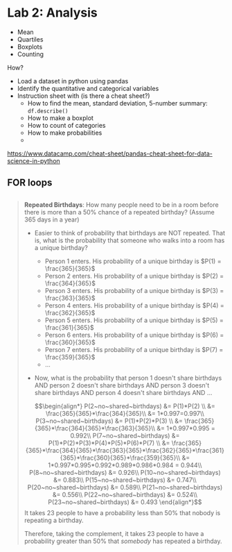 # Lab 2: Analysis












* Mean
* Quartiles
* Boxplots
* Counting

How?
* Load a dataset in python using pandas
* Identify the quantitative and categorical variables
* Instruction sheet with (is there a cheat sheet?)
    * How to find the mean, standard deviation, 5-number summary: `df.describe()`
    * How to make a boxplot
    * How to count of categories
    * How to make probabilities
    * 

https://www.datacamp.com/cheat-sheet/pandas-cheat-sheet-for-data-science-in-python


## FOR loops

## 
> __Repeated Birthdays__: How many people need to be in a room before there is more than a 50% chance of a repeated birthday? (Assume 365 days in a year)
> * Easier to think of probability that birthdays are NOT repeated. That is, what is the probability that someone who walks into a room has a unique birthday?
>   * Person 1 enters. His probability of a unique birthday is $P(1) = \frac{365}{365}$
>   * Person 2 enters. His probability of a unique birthday is $P(2) = \frac{364}{365}$
>   * Person 3 enters. His probability of a unique birthday is $P(3) = \frac{363}{365}$
>   * Person 4 enters. His probability of a unique birthday is $P(4) = \frac{362}{365}$
>   * Person 5 enters. His probability of a unique birthday is $P(5) = \frac{361}{365}$
>   * Person 6 enters. His probability of a unique birthday is $P(6) = \frac{360}{365}$
>   * Person 7 enters. His probability of a unique birthday is $P(7) = \frac{359}{365}$
>   * ...
> 
> * Now, what is the probability that person 1 doesn't share birthdays AND person 2 doesn't share birthdays AND person 3 doesn't share birthdays AND person 4 doesn't share birthdays AND ...
>
> $$\begin{align*}
        P(2~no~shared~birthdays) &= P(1)*P(2) \\
        &= \frac{365}{365}*\frac{364}{365}\\
        &= 1*0.997=0.997\\
        P(3~no~shared~birthdays) &= P(1)*P(2)*P(3) \\
        &= \frac{365}{365}*\frac{364}{365}*\frac{363}{365}\\
        &= 1*0.997*0.995 = 0.992\\
        P(7~no~shared~birthdays) &= P(1)*P(2)*P(3)*P(4)*P(5)*P(6)*P(7) \\
        &= \frac{365}{365}*\frac{364}{365}*\frac{363}{365}*\frac{362}{365}*\frac{361}{365}*\frac{360}{365}*\frac{359}{365}\\
        &= 1*0.997*0.995*0.992*0.989*0.986*0.984 = 0.944\\
        P(8~no~shared~birthdays) &= 0.926\\
        P(10~no~shared~birthdays) &= 0.883\\
        P(15~no~shared~birthdays) &= 0.747\\
        P(20~no~shared~birthdays) &= 0.589\\
        P(21~no~shared~birthdays) &= 0.556\\
        P(22~no~shared~birthdays) &= 0.524\\
        P(23~no~shared~birthdays) &= 0.493
      \end{align*}$$
> It takes 23 people to have a probability less than 50% that nobody is repeating a birthday. 
>
> Therefore, taking the complement, it takes 23 people to have a probability greater than 50% that *somebody* has repeated a birthday.